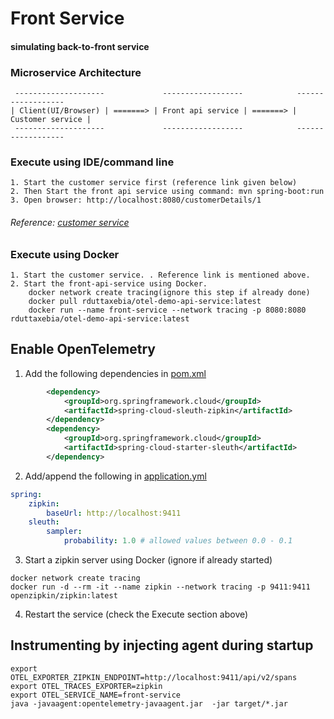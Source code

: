 # Front Service
#### simulating back-to-front service

### Microservice Architecture
```
 --------------------             ------------------            ------------------      
| Client(UI/Browser) | =======> | Front api service | =======> | Customer service |   
 --------------------             ------------------            ------------------
```


### Execute using IDE/command line
```
1. Start the customer service first (reference link given below)
2. Then Start the front api service using command: mvn spring-boot:run
3. Open browser: http://localhost:8080/customerDetails/1
```
###### Reference: [customer service](https://github.com/rkdutta/otel-demo-customer-service)


### Execute using Docker
```
1. Start the customer service. . Reference link is mentioned above.
2. Start the front-api-service using Docker.
    docker network create tracing(ignore this step if already done)
    docker pull rduttaxebia/otel-demo-api-service:latest
    docker run --name front-service --network tracing -p 8080:8080 rduttaxebia/otel-demo-api-service:latest
```

## Enable OpenTelemetry

1. Add the following dependencies in [pom.xml](pom.xml)
```xml
		<dependency>
			<groupId>org.springframework.cloud</groupId>
			<artifactId>spring-cloud-sleuth-zipkin</artifactId>
		</dependency>
		<dependency>
			<groupId>org.springframework.cloud</groupId>
			<artifactId>spring-cloud-starter-sleuth</artifactId>
		</dependency>
```

2. Add/append the following in [application.yml](/src/main/resources/application.yml)

```yaml
spring:
    zipkin:
        baseUrl: http://localhost:9411
    sleuth:
        sampler:
            probability: 1.0 # allowed values between 0.0 - 0.1
```

3. Start a zipkin server using Docker (ignore if already started)
```
docker network create tracing
docker run -d --rm -it --name zipkin --network tracing -p 9411:9411 openzipkin/zipkin:latest
```

4. Restart the service (check the Execute section above)

## Instrumenting by injecting agent during startup
```
export OTEL_EXPORTER_ZIPKIN_ENDPOINT=http://localhost:9411/api/v2/spans
export OTEL_TRACES_EXPORTER=zipkin
export OTEL_SERVICE_NAME=front-service
java -javaagent:opentelemetry-javaagent.jar  -jar target/*.jar
```


